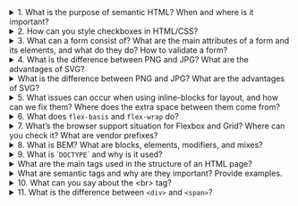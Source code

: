 <details>
<summary>1. What is the purpose of semantic HTML? When and where is it important? </summary>

Semantic HTML provides meaning to the web page structure by using tags that reflect the purpose of the content inside them 
(`<article>`, `<section>`, `<header>`, etc.).

**Why it’s important:**

- **Accessibility**: Helps screen readers and assistive technologies understand content structure.
- **SEO**: Search engines use semantic tags to better index and rank content.
- **Maintainability**: Easier for developers to read and update code.
- **Consistency**: Promotes a standardized way of building layouts.

**When and where to use:**  
Always prefer semantic tags when the content has a clear role or meaning. For example:

- Use `<nav>` for site navigation.
- Use `<article>` for blog posts or news entries.
- Use `<footer>` for contact info and legal disclaimers.
</details>

<details>
<summary>2. How can you style checkboxes in HTML/CSS? </summary>

```html
<label class="custom-checkbox">
  <input type="checkbox" />
  <span class="checkmark"></span>
  I agree to the terms
</label>
```

```css /* 1. Visually hide input but keep it accessible */ .custom-checkbox
input {
  position: absolute;
  opacity: 0;
  width: 0;
  height: 0;
} /* 2. Style the
visual checkbox box */
.custom-checkbox .checkmark {
  display: inline-block;
  width: 20px;
  height: 20px;
  border: 2px solid #333;
  border-radius: 4px;
  margin-right: 8px;
  vertical-align: middle;
  position: relative;
  transition: border-color 0.2s, background-color 0.2s;
} /* 3. Add the checkmark with ::after
when checked */
.custom-checkbox input:checked + .checkmark::after {
  content: '';
  position: absolute;
  left: 5px;
  top: 1px;
  width: 6px;
  height: 12px;
  border: solid white;
  border-width: 0 2px 2px 0;
  transform: rotate(45deg);
} /* 4. Change
background color when checked */
.custom-checkbox input:checked + .checkmark {
  background-color: #333;
} /* 5. Focus indicator for keyboard users */
.custom-checkbox input:focus-visible + .checkmark {
  outline: 2px solid #005fcc;
  outline-offset: 2px;
} /* Optional: cursor + hover */
.custom-checkbox {
  cursor: pointer;
  user-select: none;
}
.custom-checkbox:hover .checkmark {
  border-color: #666;
}
```
</details>

<details>
<summary>3. What can a form consist of? What are the main attributes of a form and its elements, and what do they do? How to validate a form?</summary>

A form typically consists of the following elements:

- `<form>`: The container that wraps all form elements and defines the form action (where the data should be sent) and method (how the data should be sent, usually GET or POST).
- `<input>`: The most common form element, used for receiving user input (text, number, date, etc.).
- `<label>`: Provides a label for a form element, improving accessibility and usability by associating the label text with a specific input field.
- `<textarea>`: Used for multi-line text input (e.g., comments or messages).
- `<select>`: A dropdown menu for selecting one or more options from a list.
- `<button>`: Used to submit the form or trigger actions.
- `<fieldset>`: Groups related form elements together, often with a `<legend>` element for a title.

## Why bind a `<label>` to an `<input>`?

Using `<label>` elements correctly is important for both accessibility and user experience. Here's why:

1. **Accessibility for screen readers**  
   When a label is properly associated with an input (via the `for` attribute or by wrapping the input), screen readers announce the label text when the input is focused.  
   ➤ Without this, users with visual impairments won’t know what the input is for.

2. **Clickable area**  
   Binding a label to an input makes the label clickable, which means clicking the label will focus or toggle the input (e.g., toggles a checkbox or focuses a text field).  
   ➤ This improves UX, especially for small elements like checkboxes and radio buttons.

3. **Better semantic structure**  
   Associating labels with inputs improves the semantic correctness of your form.  
   ➤ It helps browsers and assistive technologies interpret and handle the form more effectively.

---

### Use cases:

- ✅ Use `<label>` for single input descriptions.
- ✅ Use `<fieldset>` + `<legend>` to group and describe sets of related inputs.


### Main attributes of form elements:

### For `<form>`:
- `action` – URL where the form data is sent after submission.
- `method` – HTTP method used (`GET` or `POST`).
- `target` – where to open the response (e.g., `_self`, `_blank`).
- `novalidate` – disables browser's built-in validation.

### For form elements:
- `name` – key used to identify the input’s data when the form is submitted.
- `value` – the current value of the input.
- `type` – defines the kind of input (`text`, `email`, `password`, `checkbox`, etc.).
- `required` – input must be filled out before submitting.
- `min`, `max`, `minlength`, `maxlength` – limit input range or length.
- `pattern` – regex to define custom input format.
- `placeholder` – text shown inside the input before user types.
- `readonly`, `disabled` – restrict editing or interaction.

### Form validation:

- **Client-side validation**: Done using HTML attributes (like `required`, `minlength`, `pattern`) or JavaScript to check input before submission.
- **Server-side validation**: Done on the server after form submission to ensure data integrity and security.
- **HTML5 validation**: Modern HTML provides built-in validation (e.g., for email, URL, or number inputs), but can be enhanced with JavaScript for custom checks.
</details>

<details>
  <summary>4. What is the difference between PNG and JPG? What are the advantages of SVG?</summary>
   PNG vs JPG:

### PNG (Portable Network Graphics):

- Lossless compression (no data is lost during compression).
- Supports transparency (alpha channel).
- Larger file sizes due to lossless compression.
- Best for images with text, logos, or images needing transparency.

### JPG (JPEG - Joint Photographic Experts Group):

- Lossy compression (some image data is lost during compression).
- Smaller file sizes compared to PNG.
- Does not support transparency.
- Ideal for photographs or images with gradients and lots of colors.

## Advantages of SVG (Scalable Vector Graphics):

- **Scalability**: SVG images are resolution-independent and can be scaled to any size without loss of quality, making them perfect for responsive designs.
- **Smaller file size**: For images that can be represented by vectors, SVG files tend to be smaller than raster images like PNG or JPG.
- **Editable**: SVG files can be edited with code, allowing for easy modification of elements (such as colors, shapes, and sizes) without needing a graphic editor.
- **Interactive**: SVG can be manipulated using CSS and JavaScript, allowing for animations and interactivity in web pages.
- **Accessibility**: Since SVGs are text-based, they can be indexed by search engines and are often more accessible than other formats.
</details>

<details>
<summary>What is the difference between PNG and JPG? What are the advantages of SVG?</summary>

### PNG vs JPG:

#### PNG (Portable Network Graphics):
- Lossless compression (no data is lost during compression).
- Supports transparency (alpha channel).
- Larger file sizes due to lossless compression.
- Best for images with text, logos, or images needing transparency.

#### JPG (JPEG - Joint Photographic Experts Group):
- Lossy compression (some image data is lost during compression).
- Smaller file sizes compared to PNG.
- Does not support transparency.
- Ideal for photographs or images with gradients and lots of colors.

### Advantages of SVG (Scalable Vector Graphics):
- **Scalability**: resolution-independent and scales without loss of quality.
- **Smaller file size**: compared to raster images.
- **Editable**: modifiable with code (CSS/JS).
- **Interactive**: supports animation and interactivity.
- **Accessibility**: text-based, indexable by search engines.

</details>


<details>
<summary>5. What issues can occur when using inline-blocks for layout, and how can we fix them? Where does the extra space between them come from?</summary>
✅ **Answer:**

### Issues with `inline-block` layout

When you use `display: inline-block` to place elements side by side, a **horizontal space (gap)** often appears between them — similar to the space between words in a sentence.

---

### 🔍 Why does the gap appear?

The gap is caused by **whitespace characters** (spaces, tabs, newlines) in the HTML between the elements. Inline-block elements are treated like inline text, so this whitespace is rendered as a visible gap.

Example:
```html
<div class="box"></div> <div class="box"></div>
```

✅ **Solutions to remove the gap:**

1. Remove whitespace in HTML

```html
<div class="box"></div><div class="box"></div>
```

2. Use HTML comments to hide the whitespace

```html
<div class="box"></div><!--
--><div class="box"></div>
```

3. Set `font-size: 0` on the container

```css
.container {
  font-size: 0;
}
```

4. Use Flexbox or CSS Grid instead These layout models are modern, more powerful, and do not suffer from this whitespace issue.

</details>

<details>
<summary>6. What does <code>flex-basis</code> and <code>flex-wrap</code> do?</summary>

### `flex-basis`

- Defines the **initial main size** of a flex item **before** any space is distributed.
- Can be set in `px`, `%`, `em`, etc.
- Default is `auto`, which means the size is based on the item’s content or `width`/`height` property.

**Example:**
```css
.item {
  flex-basis: 200px; /* item will start with 200px width */
}
```
`flex-wrap` Controls whether flex items should wrap onto multiple lines if there’s not enough space in one line.

Values:

- nowrap (default): all items stay on one line.
- wrap: items will wrap to the next line.
- wrap-reverse: wrap to the next line in reverse order.

Example:

```css
.container {
  display: flex;
  flex-wrap: wrap;
}
```

</details> 

<details>
<summary>7. What’s the browser support situation for Flexbox and Grid? Where can you check it? What are vendor prefixes?</summary>

### 🧭 Browser Support

- **Flexbox** is supported in all modern browsers, including Chrome, Firefox, Edge, Safari, and even IE11 (with some limitations).
- **CSS Grid** is also supported in all modern browsers, **except Internet Explorer**, which only supports an older version (and partially).

💡 Always test for fallback or use feature queries (`@supports`) if you target legacy browsers.

---

### 🔍 Where to check support?

You can check browser compatibility for any CSS feature at:

➡️ [https://caniuse.com/](https://caniuse.com/)

Just search for "flexbox", "grid", or any other feature.

---

### 🏷️ Vendor Prefixes

**Vendor prefixes** are used to add support for CSS features that are experimental or not fully standardized.

They look like this:

- `-webkit-` for Chrome, Safari (WebKit engine)
- `-moz-` for Firefox (Mozilla)
- `-ms-` for Internet Explorer/Edge
- `-o-` for Opera (older versions)

**Example:**

```css
.box {
  -webkit-user-select: none; /* Safari */
  -moz-user-select: none;    /* Firefox */
  -ms-user-select: none;     /* IE10+ */
  user-select: none;         /* Standard */
}
```

✅ Tools like Autoprefixer (used with PostCSS) automatically add necessary prefixes based on your browser support target.

</details> 

<details>
<summary>8. What is BEM? What are blocks, elements, modifiers, and mixes?</summary>

### 📚 BEM = Block, Element, Modifier

BEM is a **CSS naming convention** designed to make class names more readable, reusable, and scalable. It stands for:

---

### 🔷 Block
A **standalone component** that is meaningful on its own.

- Represents a high-level component (e.g., `header`, `menu`, `button`).
- Class name: `block`

```html
<div class="menu"></div>
```

### 🧩 Element
A part of a block that has no standalone meaning and is semantically tied to its block.

Class name: block__element

```html
<div class="menu__item"></div>
```

### 🎛 Modifier
A variation of a `block` or `element` — it changes appearance, behavior, or state.
`Class name: block--modifier` or `block__element--modifier`

```html
<button class="button button--primary"></button>
<div class="menu__item menu__item--active"></div>
``` 

### 🧬 Mix
Combining multiple BEM classes on one element (e.g., from different blocks or modifiers).

```html
<div class="card card--highlighted promo__card"></div>
```
This element is:
A card with card--highlighted modifier
Also part of the promo block (promo__card)

✅ Benefits of BEM:
Predictable and consistent naming
Easier to read and maintain CSS
Avoids conflicts in large projects

</details> 

<details>
<summary>9. What is `<code>DOCTYPE</code>` and why is it used?</summary>

`<!DOCTYPE>` is a declaration used in HTML to specify the document type and the version of HTML that the web page uses. It must be placed at the very beginning of the HTML document, before the `<html>` tag.

### Why is DOCTYPE used?

**To define the HTML standard:**  
The DOCTYPE tells the browser which HTML version to use when interpreting the code. For modern web pages, we use `<!DOCTYPE html>`, which indicates HTML5.

### Browser rendering modes:

- **Standards mode:** If the correct DOCTYPE is declared, the browser renders the page according to modern web standards.
- **Quirks mode:** If the DOCTYPE is missing or incorrect, the browser may enter quirks mode (compatibility mode), where it renders the page using outdated rules, which can cause layout or styling issues.

### Example for HTML5:

```html
<!DOCTYPE html>
<html>
  <head>
    <title>Example</title>
  </head>
  <body>
    <h1>Hello, world!</h1>
  </body>
</html>
```

This declaration is short and universal for all HTML5 documents.

</details> 

<details>
<summary>What are the main tags used in the structure of an HTML page?</summary>

The basic structure of an HTML document includes the following key tags:

- `<!DOCTYPE html>`: Declares that the document uses HTML5.
- `<html>`: The root element that wraps all content of the page. It tells the browser this is an HTML document.
- `<head>`: Contains metadata about the page that isn’t displayed directly, such as titles, styles, and fonts.
- `<meta>`: Provides metadata like character encoding or page description for search engines.
- `<title>`: Sets the page title shown in the browser tab.
- `<link>`: Used to link external resources like CSS stylesheets.
- `<style>`: Includes internal CSS styles directly in the document.
- `<script>`: Allows the addition of JavaScript either inline or via external files.
- `<body>`: Contains all the visible content on the page such as text, images, buttons, etc.
- `<header>`: Represents the top section of the page, usually for headings or navigation.
- `<main>`: Contains the main content of the page.
- `<footer>`: Represents the bottom section with additional info like contact details or copyright.

### Example of a basic HTML structure:

```html
<!DOCTYPE html>
<html lang="en">
  <head>
    <meta charset="UTF-8">
    <meta name="viewport" content="width=device-width, initial-scale=1.0">
    <title>My Website</title>
    <link rel="stylesheet" href="styles.css">
  </head>
  <body>
    <header>
      <h1>Welcome to My Website</h1>
    </header>
    <main>
      <p>This is the main content of the page.</p>
    </main>
    <footer>
      <p>&copy; 2024 My Website</p>
    </footer>
  </body>
</html>
```

This is the minimal structure required to ensure proper functioning of an HTML document.

</details>

<details>
<summary>What are semantic tags and why are they important? Provide examples.</summary>

**Semantic tags** are HTML elements that clearly define the meaning and purpose of the content they enclose. They describe not just the structure, but also the content itself, making it easier for browsers, search engines, and assistive technologies (like screen readers) to understand.

### Why use semantic tags?

- **Improved accessibility**: Assistive technologies can interpret the content more accurately.
- **Better SEO**: Search engines can index content more effectively based on its structure and meaning.
- **Improved code readability**: Semantic tags make it easier for developers to understand the document structure.
- **Standards compliance**: Using semantic HTML aligns with modern web development standards and ensures greater compatibility.

### Examples of semantic tags:

- `<header>`: Represents the top section of a page or a section (often contains navigation and headings).
- `<nav>`: Defines navigation links or menus.
- `<main>`: Contains the main content that is unique to the page.
- `<article>`: Represents a standalone piece of content, such as a blog post or article.
- `<section>`: Groups related content under a common theme, often with a heading.
- `<aside>`: Represents additional information, like a sidebar or related links.
- `<footer>`: Marks the bottom part of a page or section, typically with copyright or contact info.
- `<figure>`: Used for self-contained content like images or charts.
- `<figcaption>`: A caption or description for content inside a `<figure>`.

### Example using semantic tags:

```html
<!DOCTYPE html>
<html lang="en">
  <head>
    <meta charset="UTF-8">
    <title>Semantics Example</title>
  </head>
  <body>
    <header>
      <h1>My Website</h1>
      <nav>
        <ul>
          <li><a href="#home">Home</a></li>
          <li><a href="#about">About</a></li>
          <li><a href="#contact">Contact</a></li>
        </ul>
      </nav>
    </header>

    <main>
      <article>
        <h2>Article Title</h2>
        <p>This is the content of the article.</p>
      </article>

      <section>
        <h2>Related Section</h2>
        <p>This section is related to the main content.</p>
      </section>
    </main>

    <aside>
      <p>Additional info or advertisements</p>
    </aside>

    <footer>
      <p>&copy; 2024 My Website</p>
    </footer>
  </body>
</html>
```
Semantic tags make HTML more meaningful and structured, improving both user experience and search engine optimization.

</details>

<details>
<summary>10. What can you say about the &lt;br&gt; tag?</summary>

The `<br>` tag in HTML is used to insert a line break (text goes to the next line) inside text elements. It is a self-closing tag, meaning it does not have a closing counterpart.

### Key points about `<br>`:

- **Purpose**: It inserts a line break where text should start on a new line, without creating a new block like the `<p>` tag does.
  
- **Syntax**:

```html
<br>
```

or in a self-closing variant (rarely used, but valid in XHTML):

```html
<br />
Usage:
To separate lines of text without creating new paragraphs.
Used when you want the text to start from a new line without the extra indentation that paragraph tags typically add.
Useful for formatting poetry, addresses, or places where text structure is important.

### Example:

```html
<p>This is the first line.<br>This is the second line after the break.</p>
```
Result:
`This is the first line.
This is the second line after the break.`

### When not to use `<br>`:

If you need to format large blocks of text, it's better to use block-level tags like <p> for paragraphs or <div> for larger sections of content.

Instead of using <br> to add space between lines, CSS (e.g., margin or padding) should be used to control the appearance of text.

### Conclusion:

The `<br>` tag should be used for cases where a simple line break is needed, but it should not be used for structuring the page or formatting large text blocks. It is a small tool for specific scenarios.

</details> 

<details>
<summary>11. What is the difference between <code>&lt;div&gt;</code> and <code>&lt;span&gt;</code>?</summary>

The key difference between `<div>` and `<span>` tags lies in how they affect the page structure and the type of content they are meant to group.

---

### `<div>` — Block-level Element

- Occupies the full width of its container.
- Always starts on a new line.
- Used to group larger blocks of content or elements (usually block-level elements).
- Can contain both block-level and inline elements.

**Example:**

```html
<div>
  <h1>Title</h1>
  <p>This is a paragraph inside a div.</p>
</div>
```

**`<span>` — Inline Element**

Does not start on a new line.
Wraps only the portion of content it surrounds.
Used to group small parts of text or inline elements for styling or scripting.
Can only contain other inline elements.

```html
<p>This is a <span style="color: red;">highlighted</span> word in a paragraph.</p>
```

### When to Use

Use <div> to structure or organize large content sections (e.g., containers, layout blocks).
Use <span> for styling or handling small inline content (e.g., changing the color of a single word).
Both tags are commonly used with CSS and JavaScript to control the appearance and behavior of content.

</details> 
